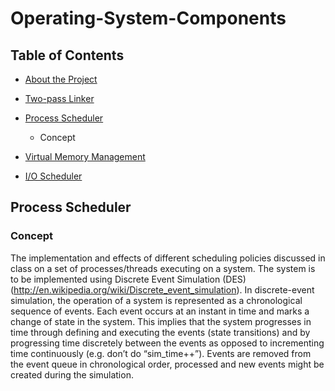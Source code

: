 # Operating-System-Components

## Table of Contents

* [About the Project](#about-the-project)
  
* [Two-pass Linker](#getting-started)
* [Process Scheduler](#usage)
  * Concept
* [Virtual Memory Management](#roadmap)
* [I/O Scheduler ](#contributing)

## Process Scheduler 

### Concept
  The implementation and effects of different scheduling policies discussed in class on a set of processes/threads executing on a system. The system is to be implemented using Discrete Event Simulation (DES) (http://en.wikipedia.org/wiki/Discrete_event_simulation). In discrete-event simulation, the operation of a system is represented as a chronological sequence of events. Each event occurs at an instant in time and marks a change of state in the system. This implies that the system progresses in time through defining and executing the events (state transitions) and by progressing time discretely between the events as opposed to incrementing time continuously (e.g. don’t do “sim_time++”). Events are removed from the event queue in chronological order, processed and new events might be created during the simulation. 
